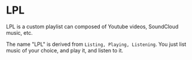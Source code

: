 # LPL

LPL is a custom playlist can composed of Youtube videos, SoundCloud music, etc.

The name "LPL" is derived from ```Listing, Playing, Listening```. You just list music of your choice, and play it, and listen to it.